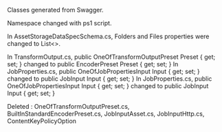 Classes generated from Swagger.

Namespace changed with ps1 script.

In AssetStorageDataSpecSchema.cs, Folders and Files properties were changed to List<>.

In TransformOutput.cs, public OneOfTransformOutputPreset Preset { get; set; } changed to public EncoderPreset Preset { get; set; }
In JobProperties.cs, public OneOfJobPropertiesInput Input { get; set; } changed to public JobInput Input { get; set; }
In JobProperties.cs, public OneOfJobPropertiesInput Input { get; set; } changed to public JobInput Input { get; set; }

Deleted : OneOfTransformOutputPreset.cs, BuiltInStandardEncoderPreset.cs, JobInputAsset.cs, JobInputHttp.cs, ContentKeyPolicyOption